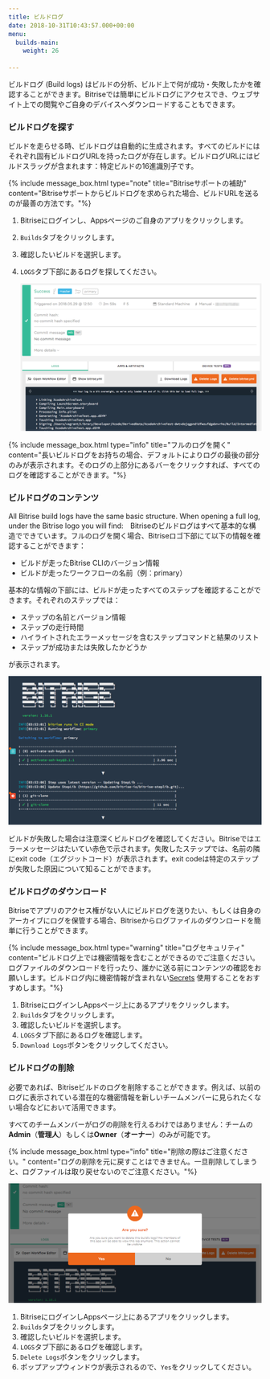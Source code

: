 ```yaml
---
title: ビルドログ
date: 2018-10-31T10:43:57.000+00:00
menu:
  builds-main:
    weight: 26

---
```

ビルドログ (Build logs) はビルドの分析、ビルド上で何が成功・失敗したかを確認することができます。Bitriseでは簡単にビルドログにアクセスでき、ウェブサイト上での閲覧やご自身のデバイスへダウンロードすることもできます。

### ビルドログを探す

ビルドを走らせる時、ビルドログは自動的に生成されます。すべてのビルドにはそれぞれ固有ビルドログURLを持ったログが存在します。ビルドログURLにはビルドスラッグが含まれます：特定ビルドの16進識別子です。

{% include message_box.html type="note" title="Bitriseサポートの補助" content="Bitriseサポートからビルドログを求められた場合、ビルドURLを送るのが最善の方法です。"%}

1. Bitriseにログインし、Appsページのご自身のアプリをクリックします。
2. `Builds`タブをクリックします。
3. 確認したいビルドを選択します。
4. `LOGS`タブ下部にあるログを探してください。

   ![](/img/build-logs.png)

{% include message_box.html type="info" title="フルのログを開く" content="長いビルドログをお持ちの場合、デフォルトによりログの最後の部分のみが表示されます。そのログの上部分にあるバーをクリックすれば、すべてのログを確認することができます。"%}

### ビルドログのコンテンツ

All Bitrise build logs have the same basic structure. When opening a full log, under the Bitrise logo you will find:　Bitriseのビルドログはすべて基本的な構造でできています。フルのログを開く場合、Bitriseロゴ下部にて以下の情報を確認することができます：

* ビルドが走ったBitrise CLIのバージョン情報
* ビルドが走ったワークフローの名前（例：primary）

基本的な情報の下部には、ビルドが走ったすべてのステップを確認することができます。それぞれのステップでは：

* ステップの名前とバージョン情報
* ステップの走行時間
* ハイライトされたエラーメッセージを含むステップコマンドと結果のリスト
* ステップが成功または失敗したかどうか

が表示されます。

![](/img/log-start.png)

ビルドが失敗した場合は注意深くビルドログを確認してください。Bitriseではエラーメッセージはたいてい赤色で示されます。失敗したステップでは、名前の隣にexit code（エグジットコード）が表示されます。exit codeは特定のステップが失敗した原因について知ることができます。

### ビルドログのダウンロード

Bitriseでアプリのアクセス権がない人にビルドログを送りたい、もしくは自身のアーカイブにログを保管する場合、Bitriseからログファイルのダウンロードを簡単に行うことができます。

{% include message_box.html type="warning" title="ログセキュリティ" content="ビルドログ上では機密情報を含むことができるのでご注意ください。ログファイルのダウンロードを行ったり、誰かに送る前にコンテンツの確認をお願いします。ビルドログ内に機密情報が含まれない[Secrets](https://devcenter.bitrise.io/builds/env-vars-secret-env-vars/#about-secrets) 使用することをおすすめします。"%}

1. BitriseにログインしAppsページ上にあるアプリをクリックします。
2. `Builds`タブをクリックします。
3. 確認したいビルドを選択します。
4. `LOGS`タブ下部にあるログを確認します。
5. `Download Logs`ボタンをクリックしてください。

### ビルドログの削除

必要であれば、Bitriseビルドのログを削除することができます。例えば、以前のログに表示されている潜在的な機密情報を新しいチームメンバーに見られたくない場合などにおいて活用できます。

すべてのチームメンバーがログの削除を行えるわけではありません：チームの**Admin**（**管理人**）もしくは**Owner**（**オーナー**）のみが可能です。

{% include message_box.html type="info" title="削除の際はご注意ください。" content="ログの削除を元に戻すことはできません。一旦削除してしまうと、ログファイルは取り戻せないのでご注意ください。"%}

![](/img/confirm-delete.png)

1. BitriseにログインしAppsページ上にあるアプリをクリックします。
2. `Builds`タブをクリックします。
3. 確認したいビルドを選択します。
4. `LOGS`タブ下部にあるログを確認します。
5. `Delete Logs`ボタンをクリックします。
6. ポップアップウィンドウが表示されるので、`Yes`をクリックしてください。
